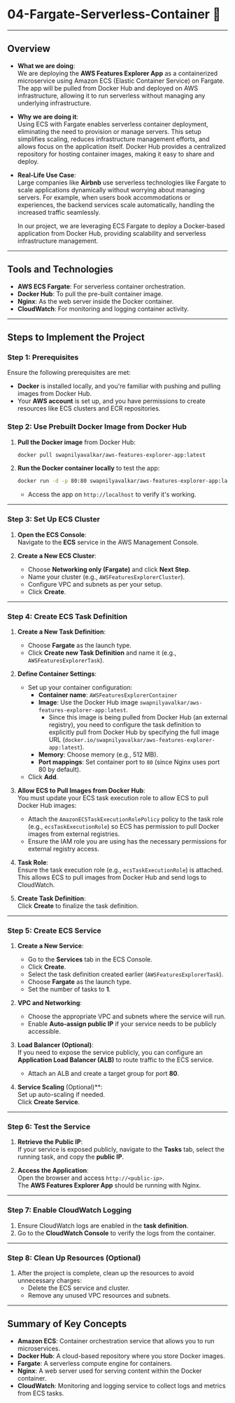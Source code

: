 # 04-Fargate-Serverless-Container 🚀

---

## **Overview**

- **What we are doing**:  
   We are deploying the **AWS Features Explorer App** as a containerized microservice using Amazon ECS (Elastic Container Service) on Fargate. The app will be pulled from Docker Hub and deployed on AWS infrastructure, allowing it to run serverless without managing any underlying infrastructure.

- **Why we are doing it**:  
   Using ECS with Fargate enables serverless container deployment, eliminating the need to provision or manage servers. This setup simplifies scaling, reduces infrastructure management efforts, and allows focus on the application itself. Docker Hub provides a centralized repository for hosting container images, making it easy to share and deploy.

- **Real-Life Use Case**:  
   Large companies like **Airbnb** use serverless technologies like Fargate to scale applications dynamically without worrying about managing servers. For example, when users book accommodations or experiences, the backend services scale automatically, handling the increased traffic seamlessly.

   In our project, we are leveraging ECS Fargate to deploy a Docker-based application from Docker Hub, providing scalability and serverless infrastructure management.

---

## **Tools and Technologies**

- **AWS ECS Fargate**: For serverless container orchestration.
- **Docker Hub**: To pull the pre-built container image.
- **Nginx**: As the web server inside the Docker container.
- **CloudWatch**: For monitoring and logging container activity.

---

## **Steps to Implement the Project**

### **Step 1: Prerequisites**

Ensure the following prerequisites are met:
- **Docker** is installed locally, and you're familiar with pushing and pulling images from Docker Hub.
- Your **AWS account** is set up, and you have permissions to create resources like ECS clusters and ECR repositories.

### **Step 2: Use Prebuilt Docker Image from Docker Hub**

1. **Pull the Docker image** from Docker Hub:
   ```bash
   docker pull swapnilyavalkar/aws-features-explorer-app:latest
   ```

2. **Run the Docker container locally** to test the app:
   ```bash
   docker run -d -p 80:80 swapnilyavalkar/aws-features-explorer-app:latest
   ```
   - Access the app on `http://localhost` to verify it's working.

---

### **Step 3: Set Up ECS Cluster**

1. **Open the ECS Console**:  
   Navigate to the **ECS** service in the AWS Management Console.

2. **Create a New ECS Cluster**:  
   - Choose **Networking only (Fargate)** and click **Next Step**.
   - Name your cluster (e.g., `AWSFeaturesExplorerCluster`).
   - Configure VPC and subnets as per your setup.
   - Click **Create**.

---

### **Step 4: Create ECS Task Definition**

1. **Create a New Task Definition**:  
   - Choose **Fargate** as the launch type.  
   - Click **Create new Task Definition** and name it (e.g., `AWSFeaturesExplorerTask`).

2. **Define Container Settings**:  
   - Set up your container configuration:
     - **Container name**: `AWSFeaturesExplorerContainer`
     - **Image**: Use the Docker Hub image `swapnilyavalkar/aws-features-explorer-app:latest`.
       - Since this image is being pulled from Docker Hub (an external registry), you need to configure the task definition to explicitly pull from Docker Hub by specifying the full image URL (`docker.io/swapnilyavalkar/aws-features-explorer-app:latest`).
     - **Memory**: Choose memory (e.g., 512 MB).
     - **Port mappings**: Set container port to `80` (since Nginx uses port 80 by default).
   - Click **Add**.

3. **Allow ECS to Pull Images from Docker Hub**:  
   You must update your ECS task execution role to allow ECS to pull Docker Hub images:
   - Attach the `AmazonECSTaskExecutionRolePolicy` policy to the task role (e.g., `ecsTaskExecutionRole`) so ECS has permission to pull Docker images from external registries.
   - Ensure the IAM role you are using has the necessary permissions for external registry access.

4. **Task Role**:  
   Ensure the task execution role (e.g., `ecsTaskExecutionRole`) is attached. This allows ECS to pull images from Docker Hub and send logs to CloudWatch.

5. **Create Task Definition**:  
   Click **Create** to finalize the task definition.

---

### **Step 5: Create ECS Service**

1. **Create a New Service**:  
   - Go to the **Services** tab in the ECS Console.  
   - Click **Create**.
   - Select the task definition created earlier (`AWSFeaturesExplorerTask`).
   - Choose **Fargate** as the launch type.
   - Set the number of tasks to **1**.

2. **VPC and Networking**:  
   - Choose the appropriate VPC and subnets where the service will run.
   - Enable **Auto-assign public IP** if your service needs to be publicly accessible.

3. **Load Balancer (Optional)**:  
   If you need to expose the service publicly, you can configure an **Application Load Balancer (ALB)** to route traffic to the ECS service.  
   - Attach an ALB and create a target group for port **80**.

4. **Service Scaling** (Optional)**:  
   Set up auto-scaling if needed.  
   Click **Create Service**.

---

### **Step 6: Test the Service**

1. **Retrieve the Public IP**:  
   If your service is exposed publicly, navigate to the **Tasks** tab, select the running task, and copy the **public IP**.

2. **Access the Application**:  
   Open the browser and access `http://<public-ip>`.  
   The **AWS Features Explorer App** should be running with Nginx.

---

### **Step 7: Enable CloudWatch Logging**

1. Ensure CloudWatch logs are enabled in the **task definition**.
2. Go to the **CloudWatch Console** to verify the logs from the container.

---

### **Step 8: Clean Up Resources (Optional)**

1. After the project is complete, clean up the resources to avoid unnecessary charges:
   - Delete the ECS service and cluster.
   - Remove any unused VPC resources and subnets.

---

## **Summary of Key Concepts**

- **Amazon ECS**: Container orchestration service that allows you to run microservices.
- **Docker Hub**: A cloud-based repository where you store Docker images.
- **Fargate**: A serverless compute engine for containers.
- **Nginx**: A web server used for serving content within the Docker container.
- **CloudWatch**: Monitoring and logging service to collect logs and metrics from ECS tasks.